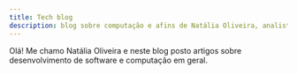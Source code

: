 ```yaml
---
title: Tech blog
description: blog sobre computação e afins de Natália Oliveira, analista e desenvolvedora de software.
---
```

Olá! Me chamo Natália Oliveira e neste blog posto artigos sobre desenvolvimento de software e computação em geral. 

